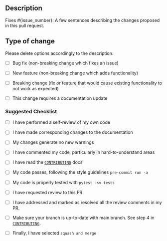 <!-- Replace {issue_number} with the issue that will be closed after merging this PR -->
## Description
Fixes #{issue_number}: A few sentences describing the changes proposed in this pull request.

## Type of change
Please delete options accordingly to the description.

<!-- Write an `x` in all the boxes that apply -->
- [ ] Bug fix (non-breaking change which fixes an issue)
- [ ] New feature (non-breaking change which adds functionality)
- [ ] Breaking change (fix or feature that would cause existing functionality to not work as expected)
- [ ] This change requires a documentation update


### Suggested Checklist
<!-- You do not need to complete all the items by the time you submit the pull request, but most likely the changes will only be merged if all the tasks are done. -->

<!-- Write an `x` in all the boxes that apply -->
- [ ] I have performed a self-review of my own code
- [ ] I have made corresponding changes to the documentation 
- [ ] My changes generate no new warnings 
- [ ] I have commented my code, particularly in hard-to-understand areas 
- [ ] I have read the [`CONTRIBUTING`](https://github.com/UCL-CDI/cdi-hub/blob/main/CONTRIBUTING.md) docs
- [ ] My code passes, following the style guidelines `pre-commit run -a` 
- [ ] My code is properly tested with `pytest -sv tests`
- [ ] I have requested review to this PR.
- [ ] I have addressed and marked as resolved all the review comments in my PR.
- [ ] Make sure your branch is up-to-date with main branch. See step 4 in [`CONTRIBUTING`](https://github.com/UCL-CDI/cdi-hub/CONTRIBUTING.md#pull-request-pr-and-merge-to-main-branch).
- [ ] Finally, I have selected `squash and merge`

